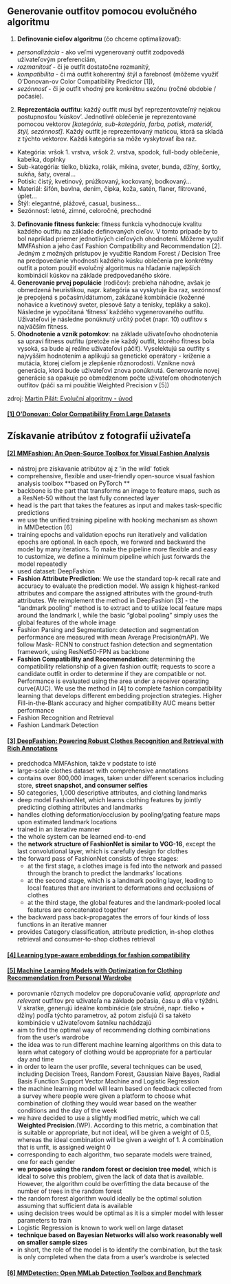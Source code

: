 ## Generovanie outfitov pomocou evolučného algoritmu ##
1. **Definovanie cieľov algoritmu** (čo chceme optimalizovať): 
- _personalizácia_ - ako veľmi vygenerovaný outfit zodpovedá uživateľovým preferenciám, 
- _rozmanitosť_ - či je outfit dostatočne rozmanitý, 
- _kompatibilita_ - či má outfit koherentný štýl a farebnosť (môžeme využiť O’Donovan-ov Color Compatibility Predictor [1]), 
- _sezónnosť_ - či je outfit vhodný pre konkrétnu sezónu (ročné obdobie / počasie).
2. **Reprezentácia outfitu**: každý outfit musí byť reprezentovateľný nejakou postupnosťou ‘kúskov’. Jednotlivé oblečenie je reprezentované pomocou vektorov _[kategória, sub-kategória, farba, potisk, materiál, štýl, sezónnosť]_. Každý outfit je reprezentovaný maticou, ktorá sa skladá z týchto vektorov. Každá kategória sa môže vyskytovať iba raz.
- Kategória: vršok 1. vrstva, vršok 2. vrstva, spodok, full-body oblečenie, kabelka, doplnky
- Sub-kategória: tielko, blúzka, rolák, mikina, sveter, bunda, džíny, šortky, sukňa, šaty, overal…
- Potisk: čistý, kvetinový, prúžkovaný, kockovaný, bodkovaný…
- Materiál: šifón, bavlna, denim, čipka, koža, satén, flaner, flitrované, úplet…
- Štýl: elegantné, plážové, casual, business…
- Sezónnosť: letné, zimné, celoročné, prechodné
3. **Definovanie fitness funkcie**: fitness funkcia vyhodnocuje kvalitu každého outfitu na základe definovaných cieľov. V tomto prípade by to bol napríklad priemer jednotlivých cieľových ohodnotení. Môžeme využiť MMFAshion a jeho časť Fashion Compatibility and Recommendation [2].
Jedným z možných prístupov je využitie Random Forest / Decision Tree na predpovedanie vhodnosti každého kúsku oblečenia pre konkrétny outfit a potom použiť evolučný algoritmus na hľadanie najlepších kombinácií kúskov na základe predpovedaného skóre.
5. **Generovanie prvej populácie** (rodičov): prebieha náhodne, avšak je obmedzená heuristikou, napr. kategória sa vyskytuje iba raz, sezónnosť je prepojená s počasím/dátumom, zakázané kombinácie (koženné nohavice a kvetinový sveter, plesové šaty a tenisky, tepláky a sako). Následne je vypočítaná ‘fitness’ každého vygenerovaného outfitu. Uživateľovi je následne ponúknutý určitý počet (napr. 10) outfitov s najväčším fitness.
6. **Ohodnotenie a vznik potomkov**: na základe uživateľovho ohodnotenia sa upraví fitness outfitu (pretože nie každý outfit, ktorého fitness bola vysoká, sa bude aj reálne uživateľovi páčiť). Vyselektujú sa outfity s najvyšším hodnotením a aplikujú sa genetické operátory - kríženie a mutácia, ktorej cieľom je zlepšenie rôznorodosti. Vznikne nová generácia, ktorá bude uživateľovi znova ponúknutá. Generovanie novej generácie sa opakuje po obmedzenom počte uživateľom ohodnotených outfitov (páči sa mi použitie Weighted Precision v [5])

zdroj: [Martin Pilát: Evoluční algoritmy - úvod](https://martinpilat.com/cs/prirodou-inspirovane-algoritmy/evolucni-algoritmy-uvod)

#### [[1] O’Donovan: Color Compatibility From Large Datasets](http://www.dgp.toronto.edu/~donovan/color/colorcomp.pdf) ####


## Získavanie atribútov z fotografií uživateľa ##
#### [[2] MMFashion: An Open-Source Toolbox for Visual Fashion Analysis](https://arxiv.org/pdf/2005.08847.pdf) ####
- nástroj pre získavanie atribútov aj z 'in the wild' fotiek
- comprehensive, flexible and user-friendly open-source visual fashion analysis toolbox **based on PyTorch **
- backbone is the part that transforms an image to feature maps, such as a ResNet-50 without the last fully connected layer
- head is the part that takes the features as input and makes task-specific predictions 
- we use the unified training pipeline with hooking mechanism as shown in MMDetection [6]
- training epochs and validation epochs run iteratively and validation epochs are optional. In each epoch, we forward and backward the model by many iterations. To make the pipeline more flexible and easy to customize, we define a minimum pipeline which just forwards the model repeatedly 
- used dataset: DeepFashion
- **Fashion Attribute Prediction**: We use the standard top-k recall rate and accuracy to evaluate the prediction model. We assign k highest-ranked attributes and compare the assigned attributes with the ground-truth attributes. We reimplement the method in DeepFashion [3] - the “landmark pooling” method is to extract and to utilize local feature maps around the landmark l, while the basic “global pooling” simply uses the global features of the whole image
- Fashion Parsing and Segmentation: detection and segmentation performance are measured with mean Average Precision(mAP). We follow Mask- RCNN to construct fashion detection and segmentation framework, using ResNet50-FPN as backbone
- **Fashion Compatibility and Recommendation**: determining the compatibility relationship of a given fashion outfit; requests to score a candidate outfit in order to determine if they are compatible or not. Performance is evaluated using the area under a receiver operating curve(AUC). We use the method in [4] to complete fashion compatibility learning that develops different embedding projection strategies. Higher Fill-in-the-Blank accuracy and higher compatibility AUC means better performance 
- Fashion Recognition and Retrieval
- Fashion Landmark Detection

#### [[3] DeepFashion: Powering Robust Clothes Recognition and Retrieval with Rich Annotations](https://www.cv-foundation.org/openaccess/content_cvpr_2016/papers/Liu_DeepFashion_Powering_Robust_CVPR_2016_paper.pdf) ####
- predchodca MMFAshion, takže v podstate to isté
- large-scale clothes dataset with comprehensive annotations
- contains over 800,000 images, taken under different scenarios including store, **street snapshot, and consumer selfies**
- 50 categories, 1,000 descriptive attributes, and clothing landmarks
- deep model FashionNet, which learns clothing features by jointly predicting clothing attributes and landmarks 
- handles clothing deformation/occlusion by pooling/gating feature maps upon estimated landmark locations 
- trained in an iterative manner
- the whole system can be learned end-to-end 
- the **network structure of FashionNet is similar to VGG-16**, except the last convolutional layer, which is carefully design for clothes
- the forward pass of FashionNet consists of three stages:
  - at the first stage, a clothes image is fed into the network and passed through the branch to predict the landmarks’ locations 
  - at the second stage, which is a landmark pooling layer, leading to local features that are invariant to deformations and occlusions of clothes 
  - at the third stage, the global features and the landmark-pooled local features are concatenated together 
- the backward pass back-propagates the errors of four kinds of loss functions in an iterative manner 
- provides Category classification, attribute prediction, in-shop clothes retrieval and consumer-to-shop clothes retrieval

#### [[4] Learning type-aware embeddings for fashion compatibility](https://openaccess.thecvf.com/content_ECCV_2018/papers/Mariya_Vasileva_Learning_Type-Aware_Embeddings_ECCV_2018_paper.pdf) ####

#### [[5] Machine Learning Models with Optimization for Clothing Recommendation from Personal Wardrobe](https://ieeexplore.ieee.org/stamp/stamp.jsp?tp=&arnumber=9091777) ####
- porovnanie rôznych modelov pre doporučovanie _valid, appropriate and relevant_ outfitov pre uživateľa na základe počasia, času a dňa v týždni. V skratke, generujú ideálne kombinácie (ale stručné, napr. tielko + džíny) podľa týchto parametrov, až potom zisťujú či sa takéto kombinácie v uživateľovom šatníku nachádzajú
- aim to find the optimal way of recommending clothing combinations from the user’s wardrobe
- the idea was to run different machine learning algorithms on this data to learn what category of clothing would be appropriate for a particular day and time
- in order to learn the user profile, several techniques can be used, including Decision Trees, Random Forest, Gaussian Naive Bayes, Radial Basis Function Support Vector Machine and Logistic Regression
- the machine learning model will learn based on feedback collected from a survey where people were given a platform to choose what combination of clothing they would wear based on the weather conditions and the day of the week
- we have decided to use a slightly modified metric, which we call **Weighted Precision**.(WP). According to this metric, a combination that is suitable or appropriate, but not ideal, will be given a weight of 0.5, whereas the ideal combination will be given a weight of 1. A combination that is unfit, is assigned weight 0
- corresponding to each algorithm, two separate models were trained, one for each gender
- **we propose using the random forest or decision tree model**, which is ideal to solve this problem, given the lack of data that is available. However, the algorithm could be overfitting the data because of the number of trees in the random forest
- the random forest algorithm would ideally be the optimal solution assuming that sufficient data is available
- using decision trees would be optimal as it is a simpler model with lesser parameters to train
- Logistic Regression is known to work well on large dataset
- **technique based on Bayesian Networks will also work reasonably well on smaller sample sizes**
- in short, the role of the model is to identify the combination, but the task is only completed when the data from a user’s wardrobe is selected

#### [[6] MMDetection: Open MMLab Detection Toolbox and Benchmark](https://arxiv.org/pdf/1906.07155.pdf) ####
